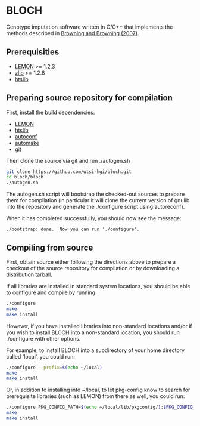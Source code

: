 BLOCH
=====

Genotype imputation software written in C/C++ that implements the 
methods described in [Browning and Browning (2007)](http://dx.doi.org/10.1086/521987). 


Prerequisities
--------------

 * [LEMON](http://lemon.cs.elte.hu/) >= 1.2.3
 * [zlib](http://zlib.net/) >= 1.2.8
 * [htslib](https://github.com/samtools/htslib/)


Preparing source repository for compilation
-------------------------------------------

First, install the build dependencies:
 * [LEMON](http://lemon.cs.elte.hu/)
 * [htslib](https://github.com/samtools/htslib/)
 * [autoconf](https://www.gnu.org/software/autoconf/)
 * [automake](https://www.gnu.org/software/automake/)
 * [git](http://git-scm.com/)
  
Then clone the source via git and run ./autogen.sh
```bash
git clone https://github.com/wtsi-hgi/bloch.git
cd bloch/bloch
./autogen.sh
```
The autogen.sh script will bootstrap the checked-out sources to prepare them 
for compilation (in particular it will clone the current version of gnulib into the 
repository and generate the ./configure script using autoreconf). 

When it has completed successfully, you should now see the message:
```
./bootstrap: done.  Now you can run './configure'.
```


Compiling from source
---------------------
First, obtain source either following the directions above to prepare a checkout 
of the source repository for compilation or by downloading a distribution tarball. 

If all libraries are installed in standard system locations, you should be able to 
configure and compile by running:
```bash
./configure 
make
make install
```

However, if you have installed libraries into non-standard locations and/or if you 
wish to install BLOCH into a non-standard location, you should run ./configure 
with other options.

For example, to install BLOCH into a subdirectory of your home directory called 
'local', you could run:
```bash
./configure --prefix=$(echo ~/local)
make
make install
```

Or, in addition to installing into ~/local, to let pkg-config know to search for 
prerequisite libraries (such as LEMON) from there as well, you could run:
```bash
./configure PKG_CONFIG_PATH=$(echo ~/local/lib/pkgconfig/):$PKG_CONFIG_PATH --prefix=$(echo ~/local)
make 
make install
```

